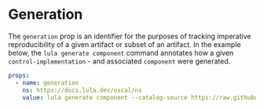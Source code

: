 # Generation

The `generation` prop is an identifier for the purposes of tracking imperative reproducibility of a given artifact or subset of an artifact. In the example below, the `lula generate component` command annotates how a given `control-implementation` - and associated `component` were generated. 

```yaml
props:
  - name: generation
    ns: https://docs.lula.dev/oscal/ns
    value: lula generate component --catalog-source https://raw.githubusercontent.com/usnistgov/oscal-content/master/nist.gov/SP800-53/rev5/json/NIST_SP-800-53_rev5_catalog.json --component 'Component Title' --requirements ac-1,ac-3,ac-3.2,ac-4 --remarks assessment-objective
```
